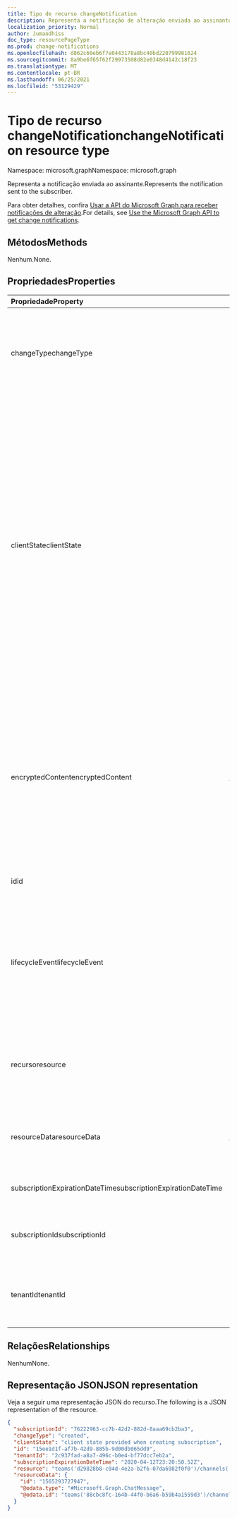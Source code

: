 ```yaml
---
title: Tipo de recurso changeNotification
description: Representa a notificação de alteração enviada ao assinante.
localization_priority: Normal
author: Jumaodhiss
doc_type: resourcePageType
ms.prod: change-notifications
ms.openlocfilehash: d862c60eb6f7e0443178a8bc40bd220799981624
ms.sourcegitcommit: 8a9be6f65f62f29973508d82e0348d4142c18f23
ms.translationtype: MT
ms.contentlocale: pt-BR
ms.lasthandoff: 06/25/2021
ms.locfileid: "53129429"
---
```

# <a name="changenotification-resource-type"></a><span data-ttu-id="d4fcd-103">Tipo de recurso changeNotification</span><span class="sxs-lookup"><span data-stu-id="d4fcd-103">changeNotification resource type</span></span>

<span data-ttu-id="d4fcd-104">Namespace: microsoft.graph</span><span class="sxs-lookup"><span data-stu-id="d4fcd-104">Namespace: microsoft.graph</span></span>

<span data-ttu-id="d4fcd-105">Representa a notificação enviada ao assinante.</span><span class="sxs-lookup"><span data-stu-id="d4fcd-105">Represents the notification sent to the subscriber.</span></span>

<span data-ttu-id="d4fcd-106">Para obter detalhes, confira [Usar a API do Microsoft Graph para receber notificações de alteração](webhooks.md).</span><span class="sxs-lookup"><span data-stu-id="d4fcd-106">For details, see [Use the Microsoft Graph API to get change notifications](webhooks.md).</span></span>

## <a name="methods"></a><span data-ttu-id="d4fcd-107">Métodos</span><span class="sxs-lookup"><span data-stu-id="d4fcd-107">Methods</span></span>

<span data-ttu-id="d4fcd-108">Nenhum.</span><span class="sxs-lookup"><span data-stu-id="d4fcd-108">None.</span></span>

## <a name="properties"></a><span data-ttu-id="d4fcd-109">Propriedades</span><span class="sxs-lookup"><span data-stu-id="d4fcd-109">Properties</span></span>

| <span data-ttu-id="d4fcd-110">Propriedade</span><span class="sxs-lookup"><span data-stu-id="d4fcd-110">Property</span></span> | <span data-ttu-id="d4fcd-111">Tipo</span><span class="sxs-lookup"><span data-stu-id="d4fcd-111">Type</span></span> | <span data-ttu-id="d4fcd-112">Descrição</span><span class="sxs-lookup"><span data-stu-id="d4fcd-112">Description</span></span> |
|:---------|:-----|:------------|
| <span data-ttu-id="d4fcd-113">changeType</span><span class="sxs-lookup"><span data-stu-id="d4fcd-113">changeType</span></span> | <span data-ttu-id="d4fcd-114">changeType</span><span class="sxs-lookup"><span data-stu-id="d4fcd-114">changeType</span></span> | <span data-ttu-id="d4fcd-115">Indica o tipo de alteração que levantará a notificação de alteração.</span><span class="sxs-lookup"><span data-stu-id="d4fcd-115">Indicates the type of change that will raise the change notification.</span></span> <span data-ttu-id="d4fcd-116">Os valores com suporte são: `created`, `updated`, `deleted`.</span><span class="sxs-lookup"><span data-stu-id="d4fcd-116">The supported values are: `created`, `updated`, `deleted`.</span></span> <span data-ttu-id="d4fcd-117">Obrigatório.</span><span class="sxs-lookup"><span data-stu-id="d4fcd-117">Required.</span></span> |
| <span data-ttu-id="d4fcd-118">clientState</span><span class="sxs-lookup"><span data-stu-id="d4fcd-118">clientState</span></span> | <span data-ttu-id="d4fcd-119">string</span><span class="sxs-lookup"><span data-stu-id="d4fcd-119">string</span></span> | <span data-ttu-id="d4fcd-120">Valor da **propriedade clientState** enviada na solicitação de assinatura (se alguma).</span><span class="sxs-lookup"><span data-stu-id="d4fcd-120">Value of the **clientState** property sent in the subscription request (if any).</span></span> <span data-ttu-id="d4fcd-121">O tamanho máximo é de 255 caracteres.</span><span class="sxs-lookup"><span data-stu-id="d4fcd-121">The maximum length is 255 characters.</span></span> <span data-ttu-id="d4fcd-122">O cliente pode verificar se a notificação de alteração veio do serviço comparando os valores da **propriedade clientState.**</span><span class="sxs-lookup"><span data-stu-id="d4fcd-122">The client can check whether the change notification came from the service by comparing the values of the **clientState** property.</span></span> <span data-ttu-id="d4fcd-123">O valor da **propriedade clientState** enviado com a assinatura é comparado com o valor da **propriedade clientState** recebida com cada notificação de alteração.</span><span class="sxs-lookup"><span data-stu-id="d4fcd-123">The value of the **clientState** property sent with the subscription is compared with the value of the **clientState** property received with each change notification.</span></span> <span data-ttu-id="d4fcd-124">Opcional.</span><span class="sxs-lookup"><span data-stu-id="d4fcd-124">Optional.</span></span> |
| <span data-ttu-id="d4fcd-125">encryptedContent</span><span class="sxs-lookup"><span data-stu-id="d4fcd-125">encryptedContent</span></span> | [<span data-ttu-id="d4fcd-126">changeNotificationEncryptedContent</span><span class="sxs-lookup"><span data-stu-id="d4fcd-126">changeNotificationEncryptedContent</span></span>](changenotificationencryptedcontent.md) | <span data-ttu-id="d4fcd-127">(Visualização) Conteúdo criptografado anexado com a notificação de alteração.</span><span class="sxs-lookup"><span data-stu-id="d4fcd-127">(Preview) Encrypted content attached with the change notification.</span></span> <span data-ttu-id="d4fcd-128">Somente fornecido se **encryptionCertificate** e **includeResourceData** foram definidos durante a solicitação de assinatura e se o recurso oferece suporte a ela.</span><span class="sxs-lookup"><span data-stu-id="d4fcd-128">Only provided if **encryptionCertificate** and **includeResourceData** were defined during the subscription request and if the resource supports it.</span></span> <span data-ttu-id="d4fcd-129">Opcional.</span><span class="sxs-lookup"><span data-stu-id="d4fcd-129">Optional.</span></span> |
| <span data-ttu-id="d4fcd-130">id</span><span class="sxs-lookup"><span data-stu-id="d4fcd-130">id</span></span> | <span data-ttu-id="d4fcd-131">cadeia de caracteres</span><span class="sxs-lookup"><span data-stu-id="d4fcd-131">string</span></span> | <span data-ttu-id="d4fcd-132">ID exclusiva da notificação.</span><span class="sxs-lookup"><span data-stu-id="d4fcd-132">Unique ID for the notification.</span></span> <span data-ttu-id="d4fcd-133">Opcional.</span><span class="sxs-lookup"><span data-stu-id="d4fcd-133">Optional.</span></span> |
| <span data-ttu-id="d4fcd-134">lifecycleEvent</span><span class="sxs-lookup"><span data-stu-id="d4fcd-134">lifecycleEvent</span></span> | <span data-ttu-id="d4fcd-135">lifecycleEventType</span><span class="sxs-lookup"><span data-stu-id="d4fcd-135">lifecycleEventType</span></span>| <span data-ttu-id="d4fcd-136">O tipo de notificação do ciclo de vida se a notificação atual for uma notificação do ciclo de vida.</span><span class="sxs-lookup"><span data-stu-id="d4fcd-136">The type of lifecycle notification if the current notification is a lifecycle notification.</span></span> <span data-ttu-id="d4fcd-137">Opcional.</span><span class="sxs-lookup"><span data-stu-id="d4fcd-137">Optional.</span></span> <span data-ttu-id="d4fcd-138">Os valores suportados `missed` são `subscriptionRemoved` , , `reauthorizationRequired` .</span><span class="sxs-lookup"><span data-stu-id="d4fcd-138">Supported values are `missed`, `subscriptionRemoved`, `reauthorizationRequired`.</span></span> |
| <span data-ttu-id="d4fcd-139">recurso</span><span class="sxs-lookup"><span data-stu-id="d4fcd-139">resource</span></span> | <span data-ttu-id="d4fcd-140">cadeia de caracteres</span><span class="sxs-lookup"><span data-stu-id="d4fcd-140">string</span></span> | <span data-ttu-id="d4fcd-141">O URI do recurso que emitiu a notificação de alteração em relação a `https://graph.microsoft.com` .</span><span class="sxs-lookup"><span data-stu-id="d4fcd-141">The URI of the resource that emitted the change notification relative to `https://graph.microsoft.com`.</span></span> <span data-ttu-id="d4fcd-142">Obrigatório.</span><span class="sxs-lookup"><span data-stu-id="d4fcd-142">Required.</span></span> |
| <span data-ttu-id="d4fcd-143">resourceData</span><span class="sxs-lookup"><span data-stu-id="d4fcd-143">resourceData</span></span> | [<span data-ttu-id="d4fcd-144">resourceData</span><span class="sxs-lookup"><span data-stu-id="d4fcd-144">resourceData</span></span>](resourcedata.md) | <span data-ttu-id="d4fcd-145">O conteúdo dessa propriedade depende do tipo de recurso que está sendo assinado.</span><span class="sxs-lookup"><span data-stu-id="d4fcd-145">The content of this property depends on the type of resource being subscribed to.</span></span> <span data-ttu-id="d4fcd-146">Obrigatório.</span><span class="sxs-lookup"><span data-stu-id="d4fcd-146">Required.</span></span> |
| <span data-ttu-id="d4fcd-147">subscriptionExpirationDateTime</span><span class="sxs-lookup"><span data-stu-id="d4fcd-147">subscriptionExpirationDateTime</span></span> | <span data-ttu-id="d4fcd-148">DateTimeOffset</span><span class="sxs-lookup"><span data-stu-id="d4fcd-148">DateTimeOffset</span></span> | <span data-ttu-id="d4fcd-149">O tempo de expiração da assinatura.</span><span class="sxs-lookup"><span data-stu-id="d4fcd-149">The expiration time for the subscription.</span></span> <span data-ttu-id="d4fcd-150">Obrigatório.</span><span class="sxs-lookup"><span data-stu-id="d4fcd-150">Required.</span></span> |
| <span data-ttu-id="d4fcd-151">subscriptionId</span><span class="sxs-lookup"><span data-stu-id="d4fcd-151">subscriptionId</span></span> | <span data-ttu-id="d4fcd-152">GUID</span><span class="sxs-lookup"><span data-stu-id="d4fcd-152">GUID</span></span> | <span data-ttu-id="d4fcd-153">O identificador exclusivo da assinatura que gerou a notificação.</span><span class="sxs-lookup"><span data-stu-id="d4fcd-153">The unique identifier of the subscription that generated the notification.</span></span> |
| <span data-ttu-id="d4fcd-154">tenantId</span><span class="sxs-lookup"><span data-stu-id="d4fcd-154">tenantId</span></span> | <span data-ttu-id="d4fcd-155">GUID</span><span class="sxs-lookup"><span data-stu-id="d4fcd-155">GUID</span></span> | <span data-ttu-id="d4fcd-156">O identificador exclusivo do locatário do qual a notificação de alteração se originou.</span><span class="sxs-lookup"><span data-stu-id="d4fcd-156">The unique identifier of the tenant from which the change notification originated.</span></span> |

## <a name="relationships"></a><span data-ttu-id="d4fcd-157">Relações</span><span class="sxs-lookup"><span data-stu-id="d4fcd-157">Relationships</span></span>

<span data-ttu-id="d4fcd-158">Nenhum</span><span class="sxs-lookup"><span data-stu-id="d4fcd-158">None.</span></span>

## <a name="json-representation"></a><span data-ttu-id="d4fcd-159">Representação JSON</span><span class="sxs-lookup"><span data-stu-id="d4fcd-159">JSON representation</span></span>

<span data-ttu-id="d4fcd-160">Veja a seguir uma representação JSON do recurso.</span><span class="sxs-lookup"><span data-stu-id="d4fcd-160">The following is a JSON representation of the resource.</span></span>

<!-- {
  "blockType": "resource",
  "optionalProperties": [

  ],
  "@odata.type": "microsoft.graph.changeNotification"
}-->

```json
{
  "subscriptionId": "76222963-cc7b-42d2-882d-8aaa69cb2ba3",
  "changeType": "created",
  "clientState": "client state provided when creating subscription",
  "id": "15ee1d1f-af7b-42d9-885b-9d00db065dd9",
  "tenantId": "2c937fad-a8a7-496c-b0e4-bf77dcc7eb2a",
  "subscriptionExpirationDateTime": "2020-04-12T23:20:50.52Z",
  "resource": "teams('d29828b8-c04d-4e2a-b2f6-07da6982f0f0')/channels('19:f127a8c55ad949d1a238464d22f0f99e@thread.skype')/messages('1565045424600')/replies('1565047490246')",
  "resourceData": {
    "id": "1565293727947",
    "@odata.type": "#Microsoft.Graph.ChatMessage",
    "@odata.id": "teams('88cbc8fc-164b-44f0-b6a6-b59b4a1559d3')/channels('19:8d9da062ec7647d4bb1976126e788b47@thread.tacv2')/messages('1565293727947')/replies('1565293727947')"
  }
}
```

<!-- uuid: 15ee1d1f-af7b-42d9-885b-9d00db065dd9
2020-05-25 14:57:30 UTC -->
<!--
{
  "type": "#page.annotation",
  "description": "change notification resource",
  "keywords": "",
  "section": "documentation",
  "tocPath": "",
  "suppressions": []
}
-->

